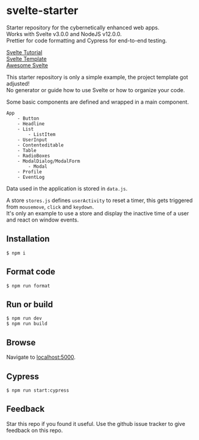 # svelte-starter  

Starter repository for the cybernetically enhanced web apps.  
Works with Svelte v3.0.0 and NodeJS v12.0.0.  
Prettier for code formatting and Cypress for end-to-end testing.  

[Svelte Tutorial](https://svelte.dev/tutorial/basics)  
[Svelte Template](https://github.com/sveltejs/template)    
[Awesome Svelte](https://github.com/flagello/awesome-sveltejs)  

This starter repository is only a simple example, the project template got adjusted!  
No generator or guide how to use Svelte or how to organize your code.  

Some basic components are defined and wrapped in a main component.  

    App
        - Button
        - Headline
        - List
            - ListItem
        - UserInput
        - Contenteditable
        - Table
        - RadioBoxes
        - ModalDialog/ModalForm
            - Modal
        - Profile
        - EventLog

Data used in the application is stored in `data.js`.

A store `stores.js` defines `userActivity` to reset a timer, this gets triggered from `mousemove`, `click` and `keydown`.  
It's only an example to use a store and display the inactive time of a user and react on window events.  

## Installation

    $ npm i

## Format code

    $ npm run format

## Run or build

    $ npm run dev
    $ npm run build

## Browse

Navigate to [localhost:5000](http://localhost:5000).

## Cypress

    $ npm run start:cypress

## Feedback
Star this repo if you found it useful. Use the github issue tracker to give feedback on this repo.
